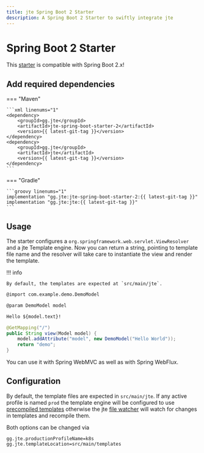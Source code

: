 ```yaml
---
title: jte Spring Boot 2 Starter
description: A Spring Boot 2 Starter to swiftly integrate jte
---
```


# Spring Boot 2 Starter

This [starter](https://docs.spring.io/spring-boot/docs/2.7.x/reference/htmlsingle/#using.build-systems.starters) is compatible with Spring Boot 2.x!

## Add required dependencies

=== "Maven"

    ```xml linenums="1"
    <dependency>
        <groupId>gg.jte</groupId>
        <artifactId>jte-spring-boot-starter-2</artifactId>
        <version>{{ latest-git-tag }}</version>
    </dependency>
    <dependency>
        <groupId>gg.jte</groupId>
        <artifactId>jte</artifactId>
        <version>{{ latest-git-tag }}</version>
    </dependency>
    ```

=== "Gradle"

    ```groovy linenums="1"
    implementation "gg.jte:jte-spring-boot-starter-2:{{ latest-git-tag }}"
    implementation "gg.jte:jte:{{ latest-git-tag }}"
    ```

## Usage

The starter configures a `org.springframework.web.servlet.ViewResolver` and a jte Template engine. Now you can return a string, pointing to template file name  and the resolver will take care to instantiate the view and render the template.

!!! info

    By default, the templates are expected at `src/main/jte`.

```html linenums="1"
@import com.example.demo.DemoModel

@param DemoModel model

Hello ${model.text}!
```

```java linenums="1"
@GetMapping("/") 
public String view(Model model) {
    model.addAttribute("model", new DemoModel("Hello World"));
    return "demo";
}
```

You can use it with Spring WebMVC as well as with Spring WebFlux.

## Configuration 

By default, the template files are expected in `src/main/jte`.  If any active profile is named `prod` the template engine will be configured
to use [precompiled templates](pre-compiling.md) otherwise the jte [file watcher](hot-reloading.md) will watch for changes in templates and recompile them.

Both options can be changed via

```properties linenums="1"
gg.jte.productionProfileName=k8s
gg.jte.templateLocation=src/main/templates
```

